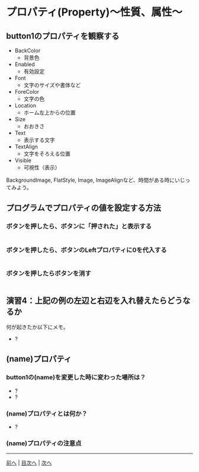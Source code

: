# プロパティ(Property)～性質、属性～

## button1のプロパティを観察する

- BackColor
  - 背景色
- Enabled
  - 有効設定
- Font
  - 文字のサイズや書体など
- ForeColor
  - 文字の色
- Location
  - ホーム左上からの位置
- Size
  - おおきさ
- Text
  - 表示する文字
- TextAlign
  - 文字をそろえる位置
- Visible
  - 可視性（表示）

BackgroundImage, FlatStyle, Image, ImageAlignなど、時間がある時にいじってみよう。

## プログラムでプロパティの値を設定する方法
### ボタンを押したら、ボタンに「押された」と表示する

```cs

```

### ボタンを押したら、ボタンのLeftプロパティに0を代入する

```cs

```

### ボタンを押したらボタンを消す

```cs

```

## 演習4：上記の例の左辺と右辺を入れ替えたらどうなるか
何が起きたか以下にメモ。

- ?

## (name)プロパティ
### button1の(name)を変更した時に変わった場所は？

- ?
- ?

### (name)プロパティとは何か？

- ?

### (name)プロパティの注意点


---

[前へ](03.md) | [目次へ](README.md#%E7%9B%AE%E6%AC%A1) | [次へ](05.md)
